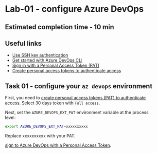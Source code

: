 # Lab-01 - configure Azure DevOps

## Estimated completion time - 10 min

## Useful links

* [Use SSH key authentication](https://docs.microsoft.com/en-us/azure/devops/repos/git/use-ssh-keys-to-authenticate?view=azure-devops&tabs=current-page)
* [Get started with Azure DevOps CLI](https://docs.microsoft.com/en-us/azure/devops/cli/?view=azure-devops)
* [Sign in with a Personal Access Token (PAT)](https://docs.microsoft.com/en-us/azure/devops/cli/log-in-via-pat?view=azure-devops&tabs=unix)
* [Create personal access tokens to authenticate access](https://docs.microsoft.com/en-gb/azure/devops/organizations/accounts/use-personal-access-tokens-to-authenticate?view=azure-devops&viewFallbackFrom=vsts&tabs=preview-page#create-personal-access-tokens-to-authenticate-access)

## Task 01 - configure your `az devops` environment

First, you need to [create personal access tokens (PAT) to authenticate access](https://docs.microsoft.com/en-gb/azure/devops/organizations/accounts/use-personal-access-tokens-to-authenticate?view=azure-devops&viewFallbackFrom=vsts&tabs=preview-page#create-personal-access-tokens-to-authenticate-access). Select 30 days token with `Full access`.

Next, set the `AZURE_DEVOPS_EXT_PAT` environment variable at the process level:

```bash
export AZURE_DEVOPS_EXT_PAT=xxxxxxxxxx
```

Replace xxxxxxxxxx with your PAT.

[sign to Azure DevOps with a Personal Access Token](https://docs.microsoft.com/en-us/azure/devops/cli/log-in-via-pat?view=azure-devops&tabs=unix).


